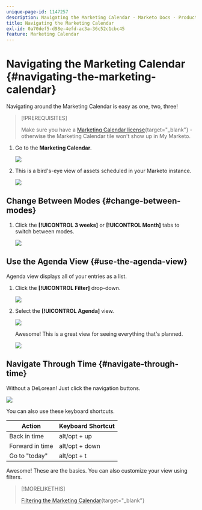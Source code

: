 ```yaml
---
unique-page-id: 1147257
description: Navigating the Marketing Calendar - Marketo Docs - Product Documentation
title: Navigating the Marketing Calendar
exl-id: 0a70def5-d98e-4efd-ac3a-36c52c1cbc45
feature: Marketing Calendar
---
```

# Navigating the Marketing Calendar {#navigating-the-marketing-calendar}

Navigating around the Marketing Calendar is easy as one, two, three!

>[!PREREQUISITES]
>
>Make sure you have a [Marketing Calendar license](/help/marketo/product-docs/core-marketo-concepts/marketing-calendar/understanding-the-calendar/issue-revoke-a-marketing-calendar-license.md){target="_blank"} - otherwise the Marketing Calendar tile won't show up in My Marketo.

1. Go to the **Marketing Calendar**.

   ![](assets/2017-05-10-15-30-47.png)

1. This is a bird's-eye view of assets scheduled in your Marketo instance.

   ![](assets/image2014-9-15-16-3a44-3a22.png)

## Change Between Modes {#change-between-modes}

1. Click the **[!UICONTROL 3 weeks]** or **[!UICONTROL Month]** tabs to switch between modes.

   ![](assets/image2014-9-15-16-3a46-3a16.png)

## Use the Agenda View {#use-the-agenda-view}

Agenda view displays all of your entries as a list.

1. Click the **[!UICONTROL Filter]** drop-down.

   ![](assets/image2014-9-26-10-3a29-3a6.png)

1. Select the **[!UICONTROL Agenda]** view.

   ![](assets/image2014-9-26-10-3a29-3a36.png)

   Awesome! This is a great view for seeing everything that's planned.

   ![](assets/image2014-9-26-10-3a30-3a9.png)

## Navigate Through Time {#navigate-through-time}

Without a DeLorean! Just click the navigation buttons.

![](assets/image2014-9-26-10-3a31-3a25.png)

You can also use these keyboard shortcuts.

| Action | Keyboard Shortcut |
|---|---|
| Back in time |alt/opt + up |
| Forward in time |alt/opt + down |
| Go to "today" |alt/opt + t |

Awesome! These are the basics. You can also customize your view using filters.

>[!MORELIKETHIS]
>
>[Filtering the Marketing Calendar](/help/marketo/product-docs/core-marketo-concepts/marketing-calendar/working-with-the-calendar/filtering-the-marketing-calendar.md){target="_blank"}
